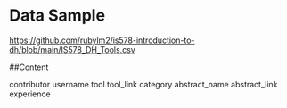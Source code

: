 # Data Sample

https://github.com/rubylm2/is578-introduction-to-dh/blob/main/IS578_DH_Tools.csv

##Content

contributor 
username
tool
tool_link
category
abstract_name
abstract_link
experience 
